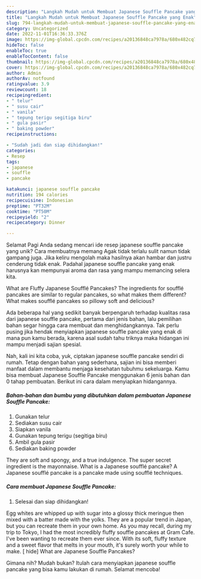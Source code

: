 ```yaml
---
description: "Langkah Mudah untuk Membuat Japanese Souffle Pancake yang Enak"
title: "Langkah Mudah untuk Membuat Japanese Souffle Pancake yang Enak"
slug: 794-langkah-mudah-untuk-membuat-japanese-souffle-pancake-yang-enak
category: Uncategorized
date: 2022-11-01T16:36:33.376Z
image: https://img-global.cpcdn.com/recipes/a20136848ca7978a/680x482cq70/japanese-souffle-pancake-foto-resep-utama.jpg
hideToc: false
enableToc: true
enableTocContent: false
thumbnail: https://img-global.cpcdn.com/recipes/a20136848ca7978a/680x482cq70/japanese-souffle-pancake-foto-resep-utama.jpg
cover: https://img-global.cpcdn.com/recipes/a20136848ca7978a/680x482cq70/japanese-souffle-pancake-foto-resep-utama.jpg
author: Admin
authorAv: notfound
ratingvalue: 3.9
reviewcount: 18
recipeingredient:
- " telur"
- " susu cair"
- " vanila"
- " tepung terigu segitiga biru"
- " gula pasir"
- " baking powder"
recipeinstructions:

- "Sudah jadi dan siap dihidangkan!"
categories:
- Resep
tags:
- japanese
- souffle
- pancake

katakunci: japanese souffle pancake 
nutrition: 194 calories
recipecuisine: Indonesian
preptime: "PT32M"
cooktime: "PT50M"
recipeyield: "2"
recipecategory: Dinner

---
```



Selamat Pagi Anda sedang mencari ide resep japanese souffle pancake yang unik? Cara membuatnya memang Agak tidak terlalu sulit namun tidak gampang juga. Jika keliru mengolah maka hasilnya akan hambar dan justru cenderung tidak enak. Padahal japanese souffle pancake yang enak harusnya kan mempunyai aroma dan rasa yang mampu memancing selera kita.


What are Fluffy Japanese Soufflé Pancakes? The ingredients for soufflé pancakes are similar to regular pancakes, so what makes them different? What makes soufflé pancakes so pillowy soft and delicious?

Ada beberapa hal yang sedikit banyak berpengaruh terhadap kualitas rasa dari japanese souffle pancake, pertama dari jenis bahan, lalu pemilihan bahan segar hingga cara membuat dan menghidangkannya. Tak perlu pusing jika hendak menyiapkan japanese souffle pancake yang enak di mana pun kamu berada, karena asal sudah tahu triknya maka hidangan ini mampu menjadi sajian spesial.


Nah, kali ini kita coba, yuk, ciptakan japanese souffle pancake sendiri di rumah. Tetap dengan bahan yang sederhana, sajian ini bisa memberi manfaat dalam membantu menjaga kesehatan tubuhmu sekeluarga. Kamu bisa membuat Japanese Souffle Pancake menggunakan 6 jenis bahan dan 0 tahap pembuatan. Berikut ini cara dalam menyiapkan hidangannya.

<!--inarticleads1-->

##### Bahan-bahan dan bumbu yang dibutuhkan dalam pembuatan Japanese Souffle Pancake:

1. Gunakan  telur
1. Sediakan  susu cair
1. Siapkan  vanila
1. Gunakan  tepung terigu (segitiga biru)
1. Ambil  gula pasir
1. Sediakan  baking powder


They are soft and spongy, and a true indulgence. The super secret ingredient is the mayonnaise. What is a Japanese soufflé pancake? A Japanese soufflé pancake is a pancake made using soufflé techniques. 

<!--inarticleads2-->

##### Cara membuat Japanese Souffle Pancake:


1. Selesai dan siap dihidangkan!

Egg whites are whipped up with sugar into a glossy thick meringue then mixed with a batter made with the yolks. They are a popular trend in Japan, but you can recreate them in your own home. As you may recall, during my trip to Tokyo, I had the most incredibly fluffy souffle pancakes at Gram Cafe. I&#39;ve been wanting to recreate them ever since. With its soft, fluffy texture and a sweet flavor that melts in your mouth, it&#39;s surely worth your while to make. [ hide] What are Japanese Souffle Pancakes? 

Gimana nih? Mudah bukan? Itulah cara menyiapkan japanese souffle pancake yang bisa kamu lakukan di rumah. Selamat mencoba!
